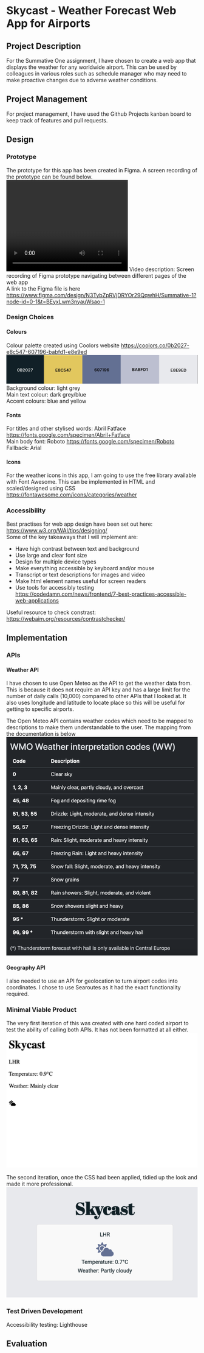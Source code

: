# Skycast - Weather Forecast Web App for Airports

## Project Description
For the Summative One assignment, I have chosen to create a web app that displays the weather for any worldwide airport. This can be used by colleagues in various roles such as schedule manager who may need to make proactive changes due to adverse weather conditions. 

## Project Management
For project management, I have used the Github Projects kanban board to keep track of features and pull requests. 

## Design

### Prototype
The prototype for this app has been created in Figma. A screen recording of the prototype can be found below. \
<video width="320" height="240" controls>
  <source src="docs/figma_prototype_vid.mp4" type="video/mp4">
</video>
Video description: Screen recording of Figma prototype navigating between different pages of the web app \
A link to the Figma file is here https://www.figma.com/design/N3TybZpRVjDRYOr29QqwhH/Summative-1?node-id=0-1&t=BEyxLwm3nyauWsao-1

### Design Choices
#### Colours
Colour palette created using Coolors website https://coolors.co/0b2027-e8c547-607196-babfd1-e8e9ed
![Colour palette from left to right ](docs/colours.jpg)
Background colour: light grey \
Main text colour: dark grey/blue \
Accent colours: blue and yellow

#### Fonts
For titles and other stylised words: Abril Fatface https://fonts.google.com/specimen/Abril+Fatface \
Main body font: Roboto https://fonts.google.com/specimen/Roboto \
Fallback: Arial

#### Icons
For the weather icons in this app, I am going to use the free library available with Font Awesome. This can be implemented in HTML and scaled/designed using CSS
https://fontawesome.com/icons/categories/weather


### Accessibility
Best practises for web app design have been set out here: https://www.w3.org/WAI/tips/designing/ \
Some of the key takeaways that I will implement are:
- Have high contrast between text and background
- Use large and clear font size
- Design for multiple device types 
- Make everything accessible by keyboard and/or mouse
- Transcript or text descriptions for images and video
- Make html element names useful for screen readers
- Use tools for accessibly testing
https://codedamn.com/news/frontend/7-best-practices-accessible-web-applications


Useful resource to check constrast: 
https://webaim.org/resources/contrastchecker/

## Implementation
### APIs
#### Weather API
I have chosen to use Open Meteo as the API to get the weather data from. This is because it does not require an API key and has a large limit for the number of daily calls (10,000) compared to other APIs that I looked at. It also uses longitude and latitude to locate place so this will be useful for getting to specific airports. 

The Open Meteo API contains weather codes which need to be mapped to descriptions to make them understandable to the user. The mapping from the documentation is below \
![](docs/code-map.png)

#### Geography API
I also needed to use an API for geolocation to turn airport codes into coordinates. I chose to use Searoutes as it had the exact functionality required.

### Minimal Viable Product
The very first iteration of this was created with one hard coded airport to test the ability of calling both APIs. It has not been formatted at all either. \
![](docs/draft1.png)

The second iteration, once the CSS had been applied, tidied up the look and made it more professional. 
![](docs/draft2.png)

### Test Driven Development
Accessibility testing: Lighthouse


## Evaluation

